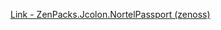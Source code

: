 [Link - ZenPacks.Jcolon.NortelPassport (zenoss)](https://github.com/zenoss/ZenPacks.Jcolon.NortelPassport)
